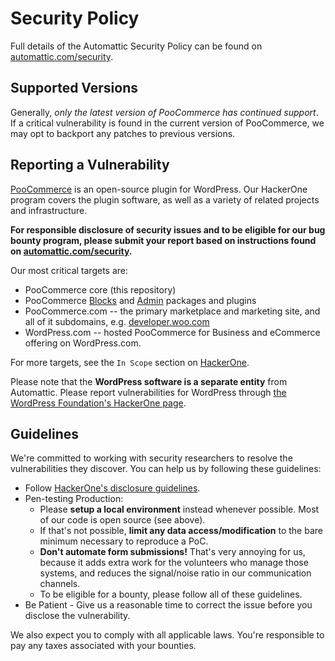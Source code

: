 # Security Policy

Full details of the Automattic Security Policy can be found on [automattic.com/security](https://automattic.com/security/).

## Supported Versions

Generally, *only the latest version of PooCommerce has continued support*. If a critical vulnerability is found in the current version of PooCommerce, we may opt to backport any patches to previous versions. 

## Reporting a Vulnerability

[PooCommerce](https://wordpress.org/plugins/poocommerce) is an open-source plugin for WordPress. Our HackerOne program covers the plugin software, as well as a variety of related projects and infrastructure.

**For responsible disclosure of security issues and to be eligible for our bug bounty program, please submit your report based on instructions found on [automattic.com/security](https://automattic.com/security).**

Our most critical targets are:

* PooCommerce core (this repository)
* PooCommerce [Blocks](https://wordpress.org/plugins/woo-gutenberg-products-block/) and [Admin](https://wordpress.org/plugins/poocommerce-admin/) packages and plugins
* PooCommerce.com -- the primary marketplace and marketing site, and all of it subdomains, e.g. [developer.woo.com](https://developer.poocommerce.com/)
* WordPress.com -- hosted PooCommerce for Business and eCommerce offering on WordPress.com.

For more targets, see the `In Scope` section on [HackerOne](https://hackerone.com/automattic).

Please note that the **WordPress software is a separate entity** from Automattic. Please report vulnerabilities for WordPress through [the WordPress Foundation's HackerOne page](https://hackerone.com/wordpress).

## Guidelines

We're committed to working with security researchers to resolve the vulnerabilities they discover. You can help us by following these guidelines:

*   Follow [HackerOne's disclosure guidelines](https://www.hackerone.com/disclosure-guidelines).
*   Pen-testing Production:
    *   Please **setup a local environment** instead whenever possible. Most of our code is open source (see above).
    *   If that's not possible, **limit any data access/modification** to the bare minimum necessary to reproduce a PoC.
    *   **Don't automate form submissions!** That's very annoying for us, because it adds extra work for the volunteers who manage those systems, and reduces the signal/noise ratio in our communication channels.
    *   To be eligible for a bounty, please follow all of these guidelines.
*   Be Patient - Give us a reasonable time to correct the issue before you disclose the vulnerability.

We also expect you to comply with all applicable laws. You're responsible to pay any taxes associated with your bounties.
